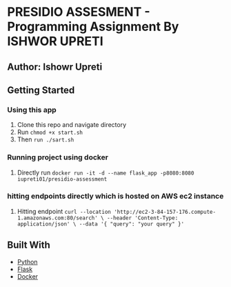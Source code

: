# PRESIDIO ASSESMENT - Programming Assignment By ISHWOR UPRETI

## Author: Ishowr Upreti

## Getting Started

### Using this app

1. Clone this repo and navigate directory
2. Run `chmod +x start.sh`
3. Then `run ./sart.sh`

### Running project using docker

1. Directly run `docker run -it -d --name flask_app -p8080:8080 iupreti01/presidio-assessment`  

### hitting endpoints directly which is hosted on AWS ec2 instance

1. Hitting endpoint `
curl --location 'http://ec2-3-84-157-176.compute-1.amazonaws.com:80/search' \
--header 'Content-Type: application/json' \
--data '{
    "query": "your query"
}'
`

## Built With

* [Python](https://www.python.org/)
* [Flask](https://flask.palletsprojects.com/en/2.3.x/)
* [Docker](https://www.docker.com/)

